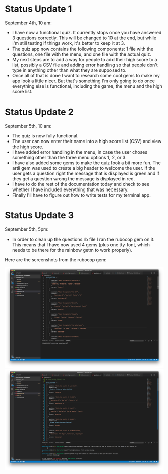 # Status Update 1

September 4th, 10 am:
* I have now a functional quiz. It currently stops once you have answered 3 questions correctly. This will be changed to 10 at the end, but while I'm still testing if things work, it's better to keep it at 3.
* The quiz app now contains the following components: 1 file with the questions, one file with the menu, and one file with the actual quiz.
* My next steps are to add a way for people to add their high score to a list, possibly a CSV file and adding error handling so that people don't type in anything other than what they are supposed to.
* Once all of that is done I want to research some cool gems to make my app look a little nicer. But that's something I'm only going to do once everything else is functional, including the game, the menu and the high score list.


# Status Update 2
September 5th, 10 am:
* The quiz is now fully functional.
* The user can now enter their name into a high score list (CSV) and view the high score.
* I have added error handling in the menu, in case the user choses something other than the three menu options 1, 2, or 3.
* I have also added some gems to make the quiz look a bit more fun. The artii gem was used to create a big header to welcome the user. If the user gets a question right the message that is displayed is green and if they get a question wrong the message is displayed in red.
* I have to do the rest of the documentation today and check to see whether I have included everything that was necessary.
* Finally I'll have to figure out how to write tests for my terminal app.


# Status Update 3
September 5th, 5pm:
* In order to clean up the questions.rb file I ran the rubocop gem on it. This means that I have now used 4 gems (plus one tty-font, which needs to be there for the rainbow getm to work properly).

Here are the screenshots from the rubocop gem:

![before running the gem](rubocop_gem/samaa-kanani-T1A2-7-gems-rubocop1.png)
![after running the gem](rubocop_gem/samaa-kanani-T1A2-7-gems-rubocop2.png)